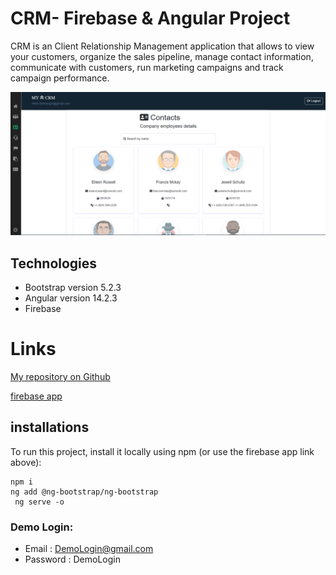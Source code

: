# CRM- Firebase & Angular Project

CRM is an Client Relationship Management application that allows to view your customers, organize the sales pipeline, manage contact information, communicate with customers, run marketing campaigns and track campaign performance.

![CRM APP](src\assets\images\‏‏CrmApp.PNG)

## Technologies

- Bootstrap version 5.2.3
- Angular version 14.2.3
- Firebase

# Links

[My repository on Github](https://github.com/HodayaAngela/CRM-Firebase-And-Angular-Project)

[firebase app](https://crm-fierbaseangular.web.app)

## installations

To run this project, install it locally using npm (or use the firebase app link above):

```
npm i
ng add @ng-bootstrap/ng-bootstrap
 ng serve -o
```

### Demo Login:

- Email : DemoLogin@gmail.com
- Password : DemoLogin
